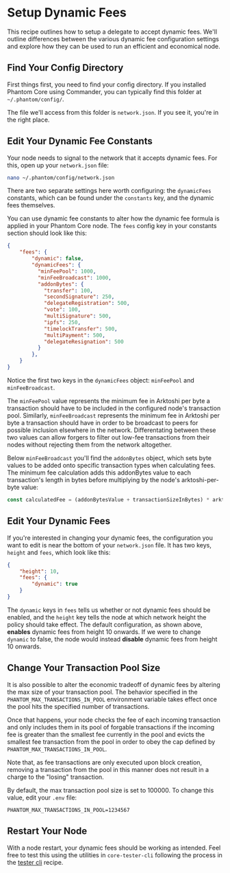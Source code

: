 # Setup Dynamic Fees

This recipe outlines how to setup a delegate to accept dynamic fees. We'll outline differences between the various dynamic fee configuration settings and explore how they can be used to run an efficient and economical node.

## Find Your Config Directory

First things first, you need to find your config directory. If you installed Phantom Core using Commander, you can typically find this folder at `~/.phantom/config/`.

The file we'll access from this folder is `network.json`. If you see it, you're in the right place.

## Edit Your Dynamic Fee Constants

Your node needs to signal to the network that it accepts dynamic fees. For this, open up your `network.json` file:
```bash
nano ~/.phantom/config/network.json
```
There are two separate settings here worth configuring: the `dynamicFees` constants, which can be found under the `constants` key, and the dynamic fees themselves.

You can use dynamic fee constants to alter how the dynamic fee formula is applied in your Phantom Core node. The `fees` config key in your constants section should look like this:
```json
{
    "fees": {
        "dynamic": false,
        "dynamicFees": {
          "minFeePool": 1000,
          "minFeeBroadcast": 1000,
          "addonBytes": {
            "transfer": 100,
            "secondSignature": 250,
            "delegateRegistration": 500,
            "vote": 100,
            "multiSignature": 500,
            "ipfs": 250,
            "timelockTransfer": 500,
            "multiPayment": 500,
            "delegateResignation": 500
          }
        },
    }
}
```
Notice the first two keys in the `dynamicFees` object: `minFeePool` and `minFeeBroadcast`.

The `minFeePool` value represents the minimum fee in Arktoshi per byte a transaction should have to be included in the configured node's transaction pool. Similarly, `minFeeBroadcast` represents the minimum fee in Arktoshi per byte a transaction should have in order to be broadcast to peers for possible inclusion elsewhere in the network. Differentating between these two values can allow forgers to filter out low-fee transactions from their nodes without rejecting them from the network altogether.

Below `minFeeBroadcast` you'll find the `addonBytes` object, which sets byte values to be added onto specific transaction types when calculating fees. The minimum fee calculation adds this addonBytes value to each transaction's length in bytes before multiplying by the node's arktoshi-per-byte value:
```js
const calculatedFee = (addonBytesValue + transactionSizeInBytes) * arktoshiPerByte
```
## Edit Your Dynamic Fees

If you're interested in changing your dynamic fees, the configuration you want to edit is near the bottom of your `network.json` file. It has two keys, `height` and `fees`, which look like this:
```json
{
    "height": 10,
    "fees": {
        "dynamic": true
    }
}
```
The `dynamic` keys in `fees` tells us whether or not dynamic fees should be enabled, and the `height` key tells the node at which network height the policy should take effect. The default configuration, as shown above, **enables** dynamic fees from height 10 onwards. If we were to change `dynamic` to false, the node would instead **disable** dynamic fees from height 10 onwards.

## Change Your Transaction Pool Size

It is also possible to alter the economic tradeoff of dynamic fees by altering the max size of your transaction pool. The behavior specified in the `PHANTOM_MAX_TRANSACTIONS_IN_POOL` environment variable takes effect once the pool hits the specified number of transactions.

Once that happens, your node checks the fee of each incoming transaction and only includes them in its pool of forgable transactions if the incoming fee is greater than the smallest fee currently in the pool and evicts the smallest fee transaction from the pool in order to obey the cap defined by `PHANTOM_MAX_TRANSACTIONS_IN_POOL`.

Note that, as fee transactions are only executed upon block creation, removing a transaction from the pool in this manner does not result in a charge to the "losing" transaction.

By default, the max transaction pool size is set to 100000. To change this value, edit your `.env` file:
```env
PHANTOM_MAX_TRANSACTIONS_IN_POOL=1234567
```
## Restart Your Node

With a node restart, your dynamic fees should be working as intended. Feel free to test this using the utilities in `core-tester-cli` following the process in the [tester cli](https://docs.phantom.org/cookbook/developer/tester-cli-transaction.html) recipe.
